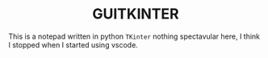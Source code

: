# <div align='center'>GUITKINTER</div>
This is a notepad written in python `TKinter` nothing spectavular here, I think I stopped when I started using vscode.  

